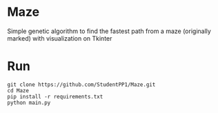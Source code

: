 # Maze
Simple genetic algorithm to find the fastest path from a maze (originally marked) with visualization on Tkinter

# Run
```
git clone https://github.com/StudentPP1/Maze.git
cd Maze
pip install -r requirements.txt
python main.py
```
